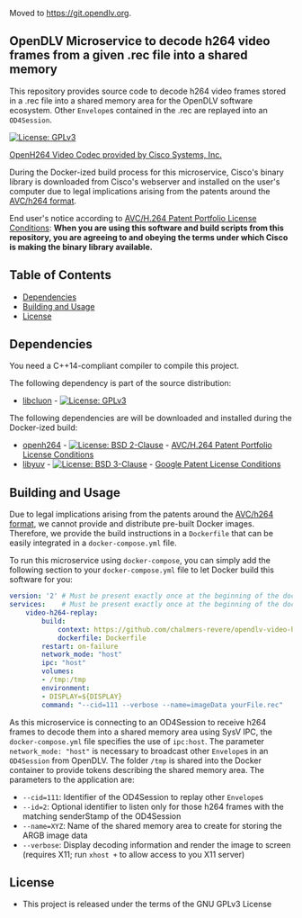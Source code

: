 Moved to https://git.opendlv.org.

## OpenDLV Microservice to decode h264 video frames from a given .rec file into a shared memory

This repository provides source code to decode h264 video frames stored in a
.rec file into a shared memory area for the OpenDLV software ecosystem. Other
`Envelope`s contained in the .rec are replayed into an `OD4Session`.

[![License: GPLv3](https://img.shields.io/badge/license-GPL--3-blue.svg
)](https://www.gnu.org/licenses/gpl-3.0.txt)

[OpenH264 Video Codec provided by Cisco Systems, Inc.](https://www.openh264.org/faq.html)

During the Docker-ized build process for this microservice, Cisco's binary
library is downloaded from Cisco's webserver and installed on the user's
computer due to legal implications arising from the patents around the [AVC/h264 format](http://www.mpegla.com/main/programs/avc/pages/intro.aspx).

End user's notice according to [AVC/H.264 Patent Portfolio License Conditions](https://www.openh264.org/BINARY_LICENSE.txt):
**When you are using this software and build scripts from this repository, you are agreeing to and obeying the terms under which Cisco is making the binary library available.**


## Table of Contents
* [Dependencies](#dependencies)
* [Building and Usage](#building-and-usage)
* [License](#license)


## Dependencies
You need a C++14-compliant compiler to compile this project.

The following dependency is part of the source distribution:
* [libcluon](https://github.com/chrberger/libcluon) - [![License: GPLv3](https://img.shields.io/badge/license-GPL--3-blue.svg
)](https://www.gnu.org/licenses/gpl-3.0.txt)

The following dependencies are will be downloaded and installed during the Docker-ized build:
* [openh264](https://www.openh264.org/index.html) - [![License: BSD 2-Clause](https://img.shields.io/badge/License-BSD%202--Clause-blue.svg)](https://opensource.org/licenses/BSD-2-Clause) - [AVC/H.264 Patent Portfolio License Conditions](https://www.openh264.org/BINARY_LICENSE.txt)
* [libyuv](https://chromium.googlesource.com/libyuv/libyuv/+/master) - [![License: BSD 3-Clause](https://img.shields.io/badge/License-BSD%203--Clause-blue.svg)](https://opensource.org/licenses/BSD-3-Clause) - [Google Patent License Conditions](https://chromium.googlesource.com/libyuv/libyuv/+/master/PATENTS)

## Building and Usage
Due to legal implications arising from the patents around the [AVC/h264 format](http://www.mpegla.com/main/programs/avc/pages/intro.aspx),
we cannot provide and distribute pre-built Docker images. Therefore, we provide
the build instructions in a `Dockerfile` that can be easily integrated in a
`docker-compose.yml` file.

To run this microservice using `docker-compose`, you can simply add the following
section to your `docker-compose.yml` file to let Docker build this software for you:

```yml
version: '2' # Must be present exactly once at the beginning of the docker-compose.yml file
services:    # Must be present exactly once at the beginning of the docker-compose.yml file
    video-h264-replay:
        build:
            context: https://github.com/chalmers-revere/opendlv-video-h264-replay.git#v0.0.3
            dockerfile: Dockerfile
        restart: on-failure
        network_mode: "host"
        ipc: "host"
        volumes:
        - /tmp:/tmp
        environment:
        - DISPLAY=${DISPLAY}
        command: "--cid=111 --verbose --name=imageData yourFile.rec"
```

As this microservice is connecting to an OD4Session to receive h264 frames to
decode them into a shared memory area using SysV IPC, the `docker-compose.yml`
file specifies the use of `ipc:host`. The parameter `network_mode: "host"` is
necessary to broadcast other `Envelope`s in an `OD4Session` from OpenDLV. The
folder `/tmp` is shared into the Docker container to provide tokens describing
the shared memory area.
The parameters to the application are:

* `--cid=111`: Identifier of the OD4Session to replay other `Envelope`s
* `--id=2`: Optional identifier to listen only for those h264 frames with the matching senderStamp of the OD4Session
* `--name=XYZ`: Name of the shared memory area to create for storing the ARGB image data
* `--verbose`: Display decoding information and render the image to screen (requires X11; run `xhost +` to allow access to you X11 server)


## License

* This project is released under the terms of the GNU GPLv3 License

